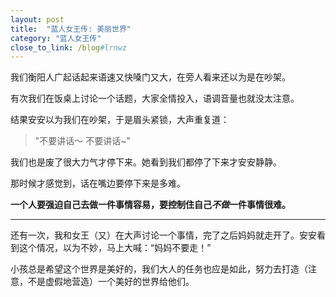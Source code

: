 ```yaml
---
layout: post
title:  "蓝人女王传: 美丽世界"
category: "蓝人女王传"
close_to_link: /blog#lrnwz
---
```


我们衡阳人广起话起来语速又快嗓门又大，在旁人看来还以为是在吵架。

有次我们在饭桌上讨论一个话题，大家全情投入，语调音量也就没太注意。

结果安安以为我们在吵架，于是眉头紧锁，大声重复道：

<blockquote class="alt">"不要讲话～ 不要讲话~"</blockquote>

我们也是废了很大力气才停下来。她看到我们都停了下来才安安静静。

那时候才感觉到，话在嘴边要停下来是多难。

**一个人要强迫自己去做一件事情容易，要控制住自己*不做*一件事情很难。**

---

还有一次，我和女王（又）在大声讨论一个事情，完了之后妈妈就走开了。安安看到这个情况，以为不妙，马上大喊：“妈妈不要走！”

小孩总是希望这个世界是美好的，我们大人的任务也应是如此，努力去打造（注意，不是虚假地营造）一个美好的世界给他们。